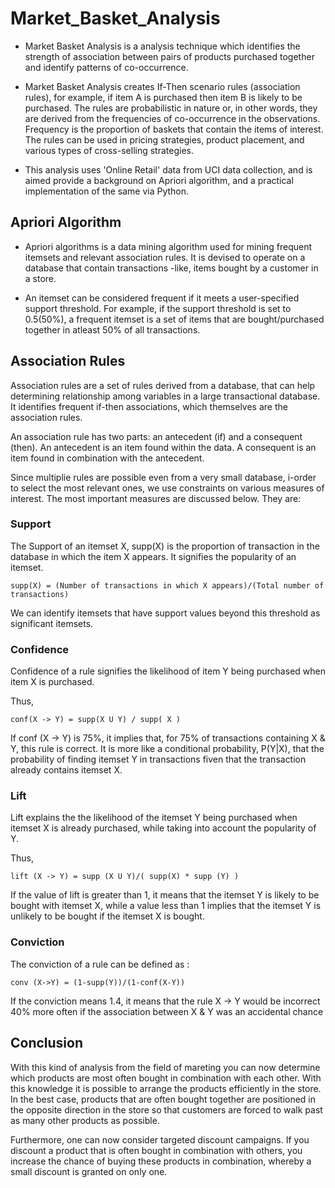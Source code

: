 # Market_Basket_Analysis

- Market Basket Analysis is a analysis technique which identifies the strength of association between pairs of products purchased together and identify patterns of co-occurrence.

- Market Basket Analysis creates If-Then scenario rules (association rules), for example, if item A is purchased then item B is likely to be purchased. The rules are probabilistic in nature or, in other words, they are derived from the frequencies of co-occurrence in the observations. Frequency is the proportion of baskets that contain the items of interest. The rules can be used in pricing strategies, product placement, and various types of cross-selling strategies.

- This analysis uses 'Online Retail' data from UCI data collection, and is aimed provide a background on Apriori algorithm, and a practical implementation of the same via Python.

## Apriori Algorithm
- Apriori algorithms is a data mining algorithm used for mining frequent itemsets and relevant association rules. It is devised to operate on a database that contain transactions -like, items bought by a customer in a store.

- An itemset can be considered frequent if it meets a user-specified support threshold. For example, if the support threshold is set to 0.5(50%), a frequent itemset is a set of items that are bought/purchased together in atleast 50% of all transactions.

## Association Rules
Association rules are a set of rules derived from a database, that can help determining relationship among variables in a large transactional database. It identifies frequent if-then associations, which themselves are the association rules.

An association rule has two parts: an antecedent (if) and a consequent (then). An antecedent is an item found within the data. A consequent is an item found in combination with the antecedent.

Since multiplie rules are possible even from a very small database, i-order to select the most relevant ones, we use constraints on various measures of interest. The most important measures are discussed below. They are:

### Support
The Support of an itemset X, supp(X) is the proportion of transaction in the database in which the item X appears. It signifies the popularity of an itemset.

    supp(X) = (Number of transactions in which X appears)/(Total number of transactions)
We can identify itemsets that have support values beyond this threshold as significant itemsets.

### Confidence
Confidence of a rule signifies the likelihood of item Y being purchased when item X is purchased.

Thus, 

    conf(X -> Y) = supp(X U Y) / supp( X )

If conf (X -> Y) is 75%, it implies that, for 75% of transactions containing X & Y, this rule is correct. It is more like a conditional probability, P(Y|X), that the probability of finding itemset Y in transactions fiven that the transaction already contains itemset X.

### Lift
Lift explains the the likelihood of the itemset Y being purchased when itemset X is already purchased, while taking into account the popularity of Y.

Thus, 

    lift (X -> Y) = supp (X U Y)/( supp(X) * supp (Y) )

If the value of lift is greater than 1, it means that the itemset Y is likely to be bought with itemset X, while a value less than 1 implies that the itemset Y is unlikely to be bought if the itemset X is bought.

### Conviction
The conviction of a rule can be defined as :

    conv (X->Y) = (1-supp(Y))/(1-conf(X-Y))
If the conviction means 1.4, it means that the rule X -> Y would be incorrect 40% more often if the association between X & Y was an accidental chance

## Conclusion
With this kind of analysis from the field of mareting you can now determine which products are most often bought in combination with each other. With this knowledge it is possible to arrange the products efficiently in the store. In the best case, products that are often bought together are positioned in the opposite direction in the store so that customers are forced to walk past as many other products as possible.

Furthermore, one can now consider targeted discount campaigns. If you discount a product that is often bought in combination with others, you increase the chance of buying these products in combination, whereby a small discount is granted on only one.
